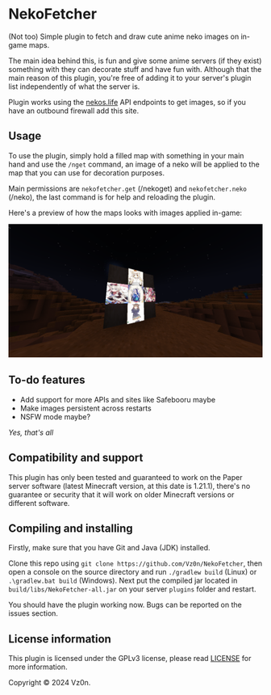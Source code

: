 # NekoFetcher

(Not too) Simple plugin to fetch and draw cute anime neko images on in-game maps.

The main idea behind this, is fun and give some anime servers (if they exist) something with they can decorate stuff and have fun with. Although that the main reason of this plugin, you're free of adding it to your server's plugin list independently of what the server is.

Plugin works using the [nekos.life](https://nekos.life) API endpoints to get images, so if you have an outbound firewall add this site.

## Usage

To use the plugin, simply hold a filled map with something in your main hand and use the `/nget` command, an image of a neko will be applied to the map that you can use for decoration purposes.

Main permissions are `nekofetcher.get` (/nekoget) and `nekofetcher.neko` (/neko), the last command is for help and reloading the plugin.

Here's a preview of how the maps looks with images applied in-game:

![Preview](image/preview.png)

## To-do features 

- Add support for more APIs and sites like Safebooru maybe
- Make images persistent across restarts
- NSFW mode maybe?

*Yes, that's all*

## Compatibility and support

This plugin has only been tested and guaranteed to work on the Paper server software (latest Minecraft version, at this date is 1.21.1), there's no guarantee or security that it will work on older Minecraft versions or different software.

## Compiling and installing

Firstly, make sure that you have Git and Java (JDK) installed.

Clone this repo using `git clone https://github.com/Vz0n/NekoFetcher`, then open a console on the source directory and run `./gradlew build` (Linux) or `.\gradlew.bat build` (Windows). Next put the compiled jar located in `build/libs/NekoFetcher-all.jar` on your server `plugins` folder and restart.

You should have the plugin working now. Bugs can be reported on the issues section.

## License information

This plugin is licensed under the GPLv3 license, please read [LICENSE](https://github.com/Vz0n/NekoFetcher/LICENSE) for more information.

Copyright © 2024 Vz0n.
